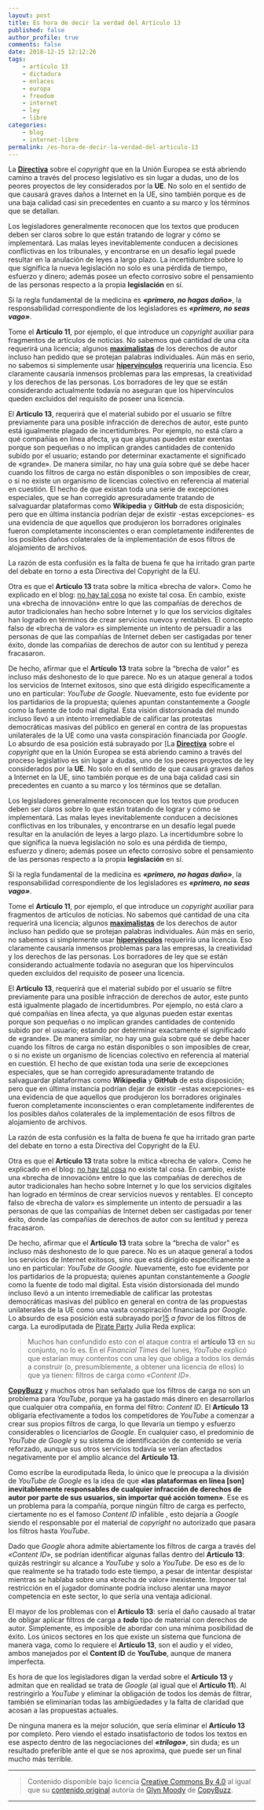 ```yaml
---
layout: post
title: Es hora de decir la verdad del Artículo 13
published: false
author_profile: true
comments: false
date: 2018-12-15 12:12:26
tags:
    - artículo 13
    - dictadura
    - enlaces
    - europa
    - freedom
    - internet
    - ley
    - libre
categories:
    - blog
    - internet-libre
permalink: /es-hora-de-decir-la-verdad-del-articulo-13
---
```

La **[Directiva][1]** sobre el _copyright_ que en la Unión Europea se está abriendo camino a través del proceso legislativo es sin lugar a dudas, uno de los peores proyectos de ley considerados por la **UE**. No solo en el sentido de que causará graves daños a Internet en la UE, sino también porque es de una baja calidad casi sin precedentes en cuanto a su marco y los términos que se detallan.

Los legisladores generalmente reconocen que los textos que producen deben ser claros sobre lo que están tratando de lograr y cómo se implementará. Las malas leyes inevitablemente conducen a decisiones conflictivas en los tribunales, y encontrarse en un desafío legal puede resultar en la anulación de leyes a largo plazo. La incertidumbre sobre lo que significa la nueva legislación no solo es una pérdida de tiempo, esfuerzo y dinero; además posee un efecto corrosivo sobre el pensamiento de las personas respecto a la propia **legislación** en sí.

Si la regla fundamental de la medicina es **_&#171;primero, no hagas daño&#187;_**, la responsabilidad correspondiente de los legisladores es **_&#171;primero, no seas vago&#187;_**.

Tome el **Artículo 11**, por ejemplo, el que introduce un _copyright_ auxiliar para fragmentos de artículos de noticias. No sabemos qué cantidad de una cita requerirá una licencia; algunos **[maximalistas][2]** de los derechos de autor incluso han pedido que se protejan palabras individuales. Aún más en serio, no sabemos si simplemente usar **[hipervínculos][3]** requeriría una licencia. Eso claramente causaría inmensos problemas para las empresas, la creatividad y los derechos de las personas. Los borradores de ley que se están considerando actualmente todavía no aseguran que los hipervínculos queden excluidos del requisito de poseer una licencia.

El **Artículo 13**, requerirá que el material subido por el usuario se filtre previamente para una posible infracción de derechos de autor, este punto está igualmente plagado de incertidumbres. Por ejemplo, no está claro a qué compañías en línea afecta, ya que algunas pueden estar exentas porque son pequeñas o no implican grandes cantidades de contenido subido por el usuario; estando por determinar exactamente el significado de &#171;grande&#187;. De manera similar, no hay una guía sobre qué se debe hacer cuando los filtros de carga no están disponibles o son imposibles de crear, o si no existe un organismo de licencias colectivo en referencia al material en cuestión. El hecho de que existan toda una serie de excepciones especiales, que se han corregido apresuradamente tratando de salvaguardar plataformas como **Wikipedia** y **GitHub** de esta disposición; pero que en última instancia podrían dejar de existir -estas excepciones- es una evidencia de que aquellos que produjeron los borradores originales fueron completamente inconscientes o eran completamente indiferentes de los posibles daños colaterales de la implementación de esos filtros de alojamiento de archivos.

La razón de esta confusión es la falta de buena fe que ha irritado gran parte del debate en torno a esta Directiva del Copyright de la EU.

Otra es que el **Artículo 13** trata sobre la mítica &#171;brecha de valor&#187;. Como he explicado en el blog: [no hay tal cosa][4] no existe tal cosa. En cambio, existe una &#171;brecha de innovación&#187; entre lo que las compañías de derechos de autor tradicionales han hecho sobre Internet y lo que los servicios digitales han logrado en términos de crear servicios nuevos y rentables. El concepto falso de &#171;brecha de valor&#187; es simplemente un intento de persuadir a las personas de que las compañías de Internet deben ser castigadas por tener éxito, donde las compañías de derechos de autor con su lentitud y pereza fracasaron.

De hecho, afirmar que el **Artículo 13** trata sobre la “brecha de valor” es incluso más deshonesto de lo que parece. No es un ataque general a todos los servicios de Internet exitosos, sino que está dirigido específicamente a uno en particular: _YouTube de Google_. Nuevamente, esto fue evidente por los partidarios de la propuesta; quienes apuntan constantemente a _Google_ como la fuente de todo mal digital. Esta visión distorsionada del mundo incluso llevó a un intento irremediable de calificar las protestas democráticas masivas del público en general en contra de las propuestas unilaterales de la UE como una vasta conspiración financiada por _Google_. Lo absurdo de esa posición está subrayado por [La **[Directiva][1]** sobre el _copyright_ que en la Unión Europea se está abriendo camino a través del proceso legislativo es sin lugar a dudas, uno de los peores proyectos de ley considerados por la **UE**. No solo en el sentido de que causará graves daños a Internet en la UE, sino también porque es de una baja calidad casi sin precedentes en cuanto a su marco y los términos que se detallan.

Los legisladores generalmente reconocen que los textos que producen deben ser claros sobre lo que están tratando de lograr y cómo se implementará. Las malas leyes inevitablemente conducen a decisiones conflictivas en los tribunales, y encontrarse en un desafío legal puede resultar en la anulación de leyes a largo plazo. La incertidumbre sobre lo que significa la nueva legislación no solo es una pérdida de tiempo, esfuerzo y dinero; además posee un efecto corrosivo sobre el pensamiento de las personas respecto a la propia **legislación** en sí.

Si la regla fundamental de la medicina es **_&#171;primero, no hagas daño&#187;_**, la responsabilidad correspondiente de los legisladores es **_&#171;primero, no seas vago&#187;_**.

Tome el **Artículo 11**, por ejemplo, el que introduce un _copyright_ auxiliar para fragmentos de artículos de noticias. No sabemos qué cantidad de una cita requerirá una licencia; algunos **[maximalistas][2]** de los derechos de autor incluso han pedido que se protejan palabras individuales. Aún más en serio, no sabemos si simplemente usar **[hipervínculos][3]** requeriría una licencia. Eso claramente causaría inmensos problemas para las empresas, la creatividad y los derechos de las personas. Los borradores de ley que se están considerando actualmente todavía no aseguran que los hipervínculos queden excluidos del requisito de poseer una licencia.

El **Artículo 13**, requerirá que el material subido por el usuario se filtre previamente para una posible infracción de derechos de autor, este punto está igualmente plagado de incertidumbres. Por ejemplo, no está claro a qué compañías en línea afecta, ya que algunas pueden estar exentas porque son pequeñas o no implican grandes cantidades de contenido subido por el usuario; estando por determinar exactamente el significado de &#171;grande&#187;. De manera similar, no hay una guía sobre qué se debe hacer cuando los filtros de carga no están disponibles o son imposibles de crear, o si no existe un organismo de licencias colectivo en referencia al material en cuestión. El hecho de que existan toda una serie de excepciones especiales, que se han corregido apresuradamente tratando de salvaguardar plataformas como **Wikipedia** y **GitHub** de esta disposición; pero que en última instancia podrían dejar de existir -estas excepciones- es una evidencia de que aquellos que produjeron los borradores originales fueron completamente inconscientes o eran completamente indiferentes de los posibles daños colaterales de la implementación de esos filtros de alojamiento de archivos.

La razón de esta confusión es la falta de buena fe que ha irritado gran parte del debate en torno a esta Directiva del Copyright de la EU.

Otra es que el **Artículo 13** trata sobre la mítica &#171;brecha de valor&#187;. Como he explicado en el blog: [no hay tal cosa][4] no existe tal cosa. En cambio, existe una &#171;brecha de innovación&#187; entre lo que las compañías de derechos de autor tradicionales han hecho sobre Internet y lo que los servicios digitales han logrado en términos de crear servicios nuevos y rentables. El concepto falso de &#171;brecha de valor&#187; es simplemente un intento de persuadir a las personas de que las compañías de Internet deben ser castigadas por tener éxito, donde las compañías de derechos de autor con su lentitud y pereza fracasaron.

De hecho, afirmar que el **Artículo 13** trata sobre la “brecha de valor” es incluso más deshonesto de lo que parece. No es un ataque general a todos los servicios de Internet exitosos, sino que está dirigido específicamente a uno en particular: _YouTube de Google_. Nuevamente, esto fue evidente por los partidarios de la propuesta; quienes apuntan constantemente a _Google_ como la fuente de todo mal digital. Esta visión distorsionada del mundo incluso llevó a un intento irremediable de calificar las protestas democráticas masivas del público en general en contra de las propuestas unilaterales de la UE como una vasta conspiración financiada por _Google_. Lo absurdo de esa posición está subrayado por][5] _a favor_ de los filtros de carga. La eurodiputada de [Pirate Party][6] Julia Reda explica:

> Muchos han confundido esto con el ataque contra el **artículo 13** en su conjunto, no lo es. En el _Financial Times_ del lunes, _YouTube_ explicó que estarían muy contentos con una ley que obliga a todos los demás a construir (o, presumiblemente, a obtener una licencia de ellos) lo que ya tienen: filtros de carga como _&#171;Content ID&#187;_. 

**[CopyBuzz][7]** y muchos otros han señalado que los filtros de carga no son un problema para _YouTube_, porque ya ha gastado más dinero en desarrollarlos que cualquier otra compañía, en forma del filtro: _Content ID_. El **Artículo 13** obligaría efectivamente a todos los competidores de _YouTube_ a comenzar a crear sus propios filtros de carga, lo que llevaría un tiempo y esfuerzo considerables o licenciarlos de _Google_. En cualquier caso, el predominio de _YouTube de Google_ y su sistema de identificación de contenido se vería reforzado, aunque sus otros servicios todavía se verían afectados negativamente por el amplio alcance del **Artículo 13**.

Como escribe la eurodiputada Reda, lo único que le preocupa a la división de _YouTube de Google_ es la idea de que **&#171;las plataformas en línea [son] inevitablemente responsables de cualquier infracción de derechos de autor por parte de sus usuarios, sin importar qué acción tomen&#187;**. Ese es un problema para la compañía, porque ningún filtro de carga es perfecto, ciertamente no es el famoso _Content ID_ infalible , esto dejaría a _Google_ siendo el responsable por el material de _copyright_ no autorizado que pasara los filtros hasta _YouTube_.

Dado que _Google_ ahora admite abiertamente los filtros de carga a través del _&#171;Content ID&#187;_, se podrían identificar algunas fallas dentro del **Artículo 13**: quizás restringir su alcance a _YouTube_ y solo a _YouTube_. De eso es de lo que realmente se ha tratado todo este tiempo, a pesar de intentar despistar mientras se hablaba sobre una &#171;brecha de valor&#187; inexistente. Imponer tal restricción en el jugador dominante podría incluso alentar una mayor competencia en este sector, lo que sería una ventaja adicional.

El mayor de los problemas con el **Artículo 13**: sería el daño causado al tratar de obligar aplicar filtros de carga a **_todo_** tipo de material con derechos de autor. Simplemente, es imposible de abordar con una mínima posibilidad de éxito. Los únicos sectores en los que existe un sistema que funciona de manera vaga, como lo requiere el **Artículo 13**, son el audio y el video, ambos manejados por el **Content ID** de **YouTube**, aunque de manera imperfecta.

Es hora de que los legisladores digan la verdad sobre el **Artículo 13** y admitan que en realidad se trata de _Google_ (al igual que el **Artículo 11**). Al restringirlo a _YouTube_ y eliminar la obligación de todos los demás de filtrar, también se eliminarían todas las ambigüedades y la falta de claridad que acosan a las propuestas actuales.

De ninguna manera es la mejor solución, que sería eliminar el **Artículo 13** por completo. Pero viendo el estado insatisfactorio de todos los textos en ese aspecto dentro de las negociaciones del **_&#171;trilogo&#187;_**, sin duda; es un resultado preferible ante el que se nos aproxima, que puede ser un final mucho más terrible.

* * *

> Contenido disponible bajo licencia [Creative Commons By 4.0][8] al igual que su [contenido original][9] autoría de [Glyn Moody][10] de [CopyBuzz][7]. 

* * *


  


 [1]: https://es.wikipedia.org/wiki/Directiva
 [2]: https://es.thefreedictionary.com/maximalismo
 [3]: https://es.wikipedia.org/wiki/Hiperenlace
 [4]: http://opendotdotdot.blogspot.com/2017/03/the-copyright-industrys-so-called-value.html
 [5]: https://juliareda.eu/2018/11/eu-council-upload-filters/
 [6]: https://en.wikipedia.org/wiki/Pirate_Party
 [7]: http://copybuzz.com
 [8]: https://creativecommons.org/licenses/by/4.0/
 [9]: http://copybuzz.com/copyright/time-to-tell-the-truth-about-article-13/
 [10]: http://copybuzz.com/author/gmoody